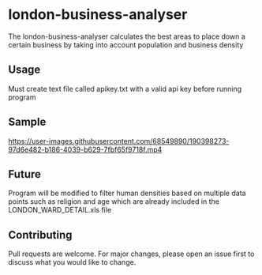 # london-business-analyser

The london-business-analyser calculates the best areas to place down a certain business by taking into account population and business density

## Usage
Must create text file called apikey.txt with a valid api key before running program

## Sample
https://user-images.githubusercontent.com/68549890/190398273-97d6e482-b186-4039-b629-7fbf65f9718f.mp4

## Future
Program will be modified to filter human densities based on multiple data points such as religion and age which are already included in the LONDON_WARD_DETAIL.xls file

## Contributing
Pull requests are welcome. For major changes, please open an issue first to discuss what you would like to change.




